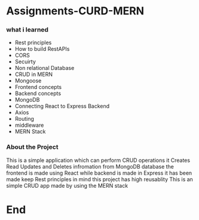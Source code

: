 # Assignments-CURD-MERN

### what i learned

- Rest principles
- How to build RestAPIs
- CORS
- Secuirty
- Non relational Database
- CRUD in MERN
- Mongoose
- Frontend concepts
- Backend concepts
- MongoDB
- Connecting React to Express Backend
- Axios
- Routing
- middleware
- MERN Stack

### About the Project

This is a simple application which can perform CRUD operations it Creates Read Updates and Deletes infromation from MongoDB database the frontend is
made using React while backend is made in Express it has been made keep Rest principles in mind this project has high reusablity This is an simple CRUD app made by 
using the MERN stack

# End
